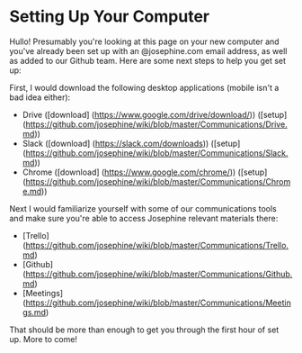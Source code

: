 # Setting Up Your Computer

Hullo! Presumably you're looking at this page on your new computer and you've already been set up with an @josephine.com email address, as well as added to our Github team. Here are some next steps to help you get set up: 

First, I would download the following desktop applications (mobile isn't a bad idea either):
+ Drive ([download] (https://www.google.com/drive/download/)) ([setup] (https://github.com/josephine/wiki/blob/master/Communications/Drive.md))
+ Slack ([download] (https://slack.com/downloads)) ([setup] (https://github.com/josephine/wiki/blob/master/Communications/Slack.md))
+ Chrome ([download] (https://www.google.com/chrome/)) ([setup] (https://github.com/josephine/wiki/blob/master/Communications/Chrome.md))

Next I would familiarize yourself with some of our communications tools and make sure you're able to access Josephine relevant materials there:

+ [Trello] (https://github.com/josephine/wiki/blob/master/Communications/Trello.md)
+ [Github] (https://github.com/josephine/wiki/blob/master/Communications/Github.md)
+ [Meetings] (https://github.com/josephine/wiki/blob/master/Communications/Meetings.md)

That should be more than enough to get you through the first hour of set up. More to come! 
